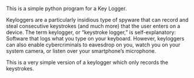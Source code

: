 This is a simple python program for a Key Logger.

Keyloggers are a particularly insidious type of spyware that can record and steal consecutive keystrokes (and much more) that the user enters on a device. The term keylogger, or “keystroke logger,” is self-explanatory: Software that logs what you type on your keyboard. However, keyloggers can also enable cybercriminals to eavesdrop on you, watch you on your system camera, or listen over your smartphone’s microphone.

This is a very simple version of a keylogger which only records the keystrokes.

